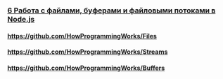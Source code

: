 ### [6 Работа с файлами, буферами и файловыми потоками в Node.js](https://www.youtube.com/watch?v=eQGBS15vUac)

#### https://github.com/HowProgrammingWorks/Files

#### https://github.com/HowProgrammingWorks/Streams

#### https://github.com/HowProgrammingWorks/Buffers

